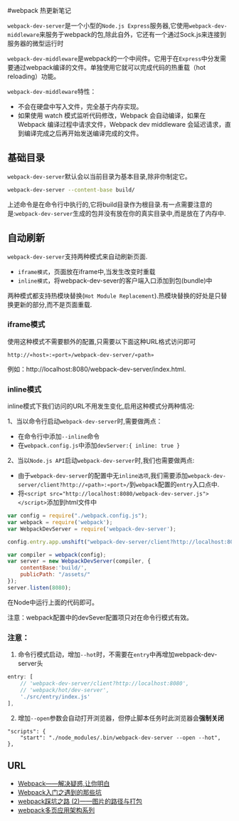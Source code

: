 #webpack 热更新笔记

`webpack-dev-server`是一个小型的`Node.js Express`服务器,它使用`webpack-dev-middleware`来服务于webpack的包,除此自外，它还有一个通过Sock.js来连接到服务器的微型运行时

`webpack-dev-middleware`是webpack的一个中间件。它用于在`Express`中分发需要通过webpack编译的文件。单独使用它就可以完成代码的热重载（hot reloading）功能。

`webpack-dev-middleware`特性：

- 不会在硬盘中写入文件，完全基于内存实现。
- 如果使用 watch 模式监听代码修改，Webpack 会自动编译，如果在 Webpack 编译过程中请求文件，Webpack dev middleware 会延迟请求，直到编译完成之后再开始发送编译完成的文件。

## 基础目录

`webpack-dev-server`默认会以当前目录为基本目录,除非你制定它。

``` bash
webpack-dev-server --content-base build/
```

上述命令是在命令行中执行的,它将build目录作为根目录.有一点需要注意的是:`webpack-dev-server`生成的包并没有放在你的真实目录中,而是放在了内存中.

## 自动刷新

`webpack-dev-server`支持两种模式来自动刷新页面.

- `iframe模式`，页面放在iframe中,当发生改变时重载
- `inline模式`，将webpack-dev-sever的客户端入口添加到包(bundle)中

两种模式都支持热模块替换(`Hot Module Replacement`).热模块替换的好处是只替换更新的部分,而不是页面重载.

### iframe模式

使用这种模式不需要额外的配置,只需要以下面这种URL格式访问即可

```
http://«host»:«port»/webpack-dev-server/«path»
```

例如：http://localhost:8080/webpack-dev-server/index.html.

### inline模式

inline模式下我们访问的URL不用发生变化,启用这种模式分两种情况:

1、当以命令行启动`webpack-dev-server`时,需要做两点：

- 在命令行中添加`--inline`命令
- 在`webpack.config.js`中添加`devServer:{ inline: true }`

2、当以`Node.js API`启动`webpack-dev-server`时,我们也需要做两点:

- 由于`webpack-dev-server`的配置中无`inline选项`,我们需要添加`webpack-dev-server/client?http://«path»:«port»/`到`webpack`配置的`entry`入口点中.
- 将`<script src="http://localhost:8080/webpack-dev-server.js"></script>`添加到html文件中

``` js
var config = require("./webpack.config.js");
var webpack = require('webpack');
var WebpackDevServer = require('webpack-dev-server');

config.entry.app.unshift("webpack-dev-server/client?http://localhost:8080/");

var compiler = webpack(config);
var server = new WebpackDevServer(compiler, {
    contentBase:'build/',
    publicPath: "/assets/"
});
server.listen(8080);
```

在Node中运行上面的代码即可。

注意：webpack配置中的devSever配置项只对在命令行模式有效。

### 注意：

1. 命令行模式启动，增加`--hot`时，不需要在`entry`中再增加webpack-dev-server头

``` js
entry: [
    // 'webpack-dev-server/client?http://localhost:8080',
    // 'webpack/hot/dev-server',
    './src/entry/index.js'
],
```

2. 增加`--open`参数会自动打开浏览器，但停止脚本任务时此浏览器会**强制关闭**

```
"scripts": {
    "start": "./node_modules/.bin/webpack-dev-server --open --hot",
},
```


## URL

- [Webpack——解决疑惑,让你明白](http://www.jianshu.com/p/dcb28b582318)
- [Webpack入门之遇到的那些坑](http://www.jianshu.com/p/02380e5deb38)
- [webpack踩坑之路 (2)——图片的路径与打包 ](http://www.cnblogs.com/ghost-xyx/p/5812902.html)
- [webpack多页应用架构系列](https://segmentfault.com/a/1190000006843916)
